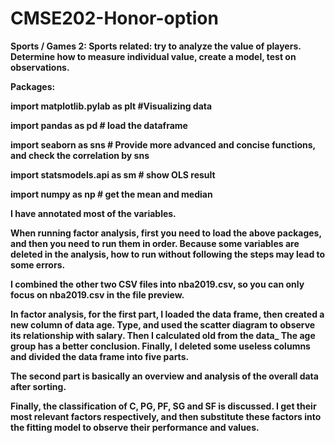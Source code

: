 # CMSE202-Honor-option

**Sports / Games 2: Sports related: try to analyze the value of players. Determine how to measure individual value, create a model, test on observations.**

**Packages:** 

**import matplotlib.pylab as plt #Visualizing data**

**import pandas as pd # load the dataframe**

**import seaborn as sns # Provide more advanced and concise functions, and check the correlation by sns**

**import statsmodels.api as sm # show OLS result**

**import numpy as np # get the mean and median**

**I have annotated most of the variables.**

**When running factor analysis, first you need to load the above packages, and then you need to run them in order. Because some variables are deleted in the analysis, how to run without following the steps may lead to some errors.**

**I combined the other two CSV files into nba2019.csv, so you can only focus on nba2019.csv in the file preview.**

**In factor analysis, for the first part, I loaded the data frame, then created a new column of data age. Type, and used the scatter diagram to observe its relationship with salary. Then I calculated old from the data_ The age group has a better conclusion. Finally, I deleted some useless columns and divided the data frame into five parts.**

**The second part is basically an overview and analysis of the overall data after sorting.**

**Finally, the classification of C, PG, PF, SG and SF is discussed. I get their most relevant factors respectively, and then substitute these factors into the fitting model to observe their performance and values.**
